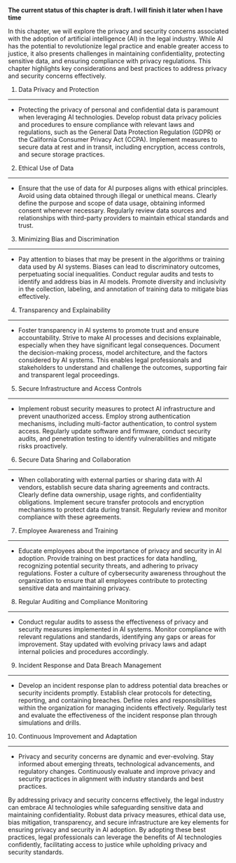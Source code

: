 **The current status of this chapter is draft. I will finish it later when I have time**

In this chapter, we will explore the privacy and security concerns associated with the adoption of artificial intelligence (AI) in the legal industry. While AI has the potential to revolutionize legal practice and enable greater access to justice, it also presents challenges in maintaining confidentiality, protecting sensitive data, and ensuring compliance with privacy regulations. This chapter highlights key considerations and best practices to address privacy and security concerns effectively.

1. Data Privacy and Protection
------------------------------

* Protecting the privacy of personal and confidential data is paramount when leveraging AI technologies. Develop robust data privacy policies and procedures to ensure compliance with relevant laws and regulations, such as the General Data Protection Regulation (GDPR) or the California Consumer Privacy Act (CCPA). Implement measures to secure data at rest and in transit, including encryption, access controls, and secure storage practices.

2. Ethical Use of Data
----------------------

* Ensure that the use of data for AI purposes aligns with ethical principles. Avoid using data obtained through illegal or unethical means. Clearly define the purpose and scope of data usage, obtaining informed consent whenever necessary. Regularly review data sources and relationships with third-party providers to maintain ethical standards and trust.

3. Minimizing Bias and Discrimination
-------------------------------------

* Pay attention to biases that may be present in the algorithms or training data used by AI systems. Biases can lead to discriminatory outcomes, perpetuating social inequalities. Conduct regular audits and tests to identify and address bias in AI models. Promote diversity and inclusivity in the collection, labeling, and annotation of training data to mitigate bias effectively.

4. Transparency and Explainability
----------------------------------

* Foster transparency in AI systems to promote trust and ensure accountability. Strive to make AI processes and decisions explainable, especially when they have significant legal consequences. Document the decision-making process, model architecture, and the factors considered by AI systems. This enables legal professionals and stakeholders to understand and challenge the outcomes, supporting fair and transparent legal proceedings.

5. Secure Infrastructure and Access Controls
--------------------------------------------

* Implement robust security measures to protect AI infrastructure and prevent unauthorized access. Employ strong authentication mechanisms, including multi-factor authentication, to control system access. Regularly update software and firmware, conduct security audits, and penetration testing to identify vulnerabilities and mitigate risks proactively.

6. Secure Data Sharing and Collaboration
----------------------------------------

* When collaborating with external parties or sharing data with AI vendors, establish secure data sharing agreements and contracts. Clearly define data ownership, usage rights, and confidentiality obligations. Implement secure transfer protocols and encryption mechanisms to protect data during transit. Regularly review and monitor compliance with these agreements.

7. Employee Awareness and Training
----------------------------------

* Educate employees about the importance of privacy and security in AI adoption. Provide training on best practices for data handling, recognizing potential security threats, and adhering to privacy regulations. Foster a culture of cybersecurity awareness throughout the organization to ensure that all employees contribute to protecting sensitive data and maintaining privacy.

8. Regular Auditing and Compliance Monitoring
---------------------------------------------

* Conduct regular audits to assess the effectiveness of privacy and security measures implemented in AI systems. Monitor compliance with relevant regulations and standards, identifying any gaps or areas for improvement. Stay updated with evolving privacy laws and adapt internal policies and procedures accordingly.

9. Incident Response and Data Breach Management
-----------------------------------------------

* Develop an incident response plan to address potential data breaches or security incidents promptly. Establish clear protocols for detecting, reporting, and containing breaches. Define roles and responsibilities within the organization for managing incidents effectively. Regularly test and evaluate the effectiveness of the incident response plan through simulations and drills.

10. Continuous Improvement and Adaptation
-----------------------------------------

* Privacy and security concerns are dynamic and ever-evolving. Stay informed about emerging threats, technological advancements, and regulatory changes. Continuously evaluate and improve privacy and security practices in alignment with industry standards and best practices.

By addressing privacy and security concerns effectively, the legal industry can embrace AI technologies while safeguarding sensitive data and maintaining confidentiality. Robust data privacy measures, ethical data use, bias mitigation, transparency, and secure infrastructure are key elements for ensuring privacy and security in AI adoption. By adopting these best practices, legal professionals can leverage the benefits of AI technologies confidently, facilitating access to justice while upholding privacy and security standards.
